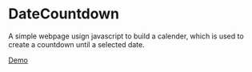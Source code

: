 # DateCountdown
A simple webpage usign javascript to build a calender, which is used to create a countdown until a selected date.

[Demo](https://codepen.io/eternaal/pen/oNxrxEE)
